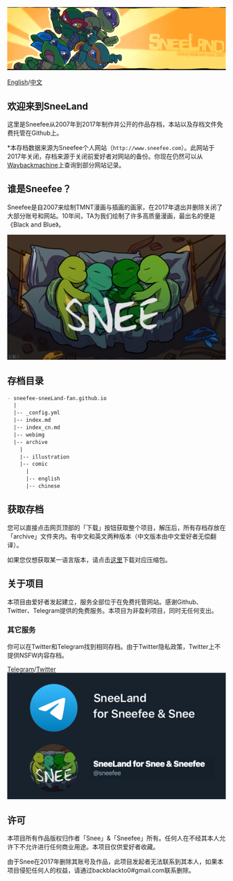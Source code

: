 <img src="webimg/websiteheader1.jpg" alt="" width="600px" style="display: inline-block" />

[English](./index.html)/[中文](./index_cn.html)

## 欢迎来到SneeLand

这里是Sneefee从2007年到2017年制作并公开的作品存档，本站以及存档文件免费托管在Github上。

*本存档数据来源为Sneefee个人网站（`http://www.sneefee.com`）。此网站于2017年关闭，存档来源于关闭前爱好者对网站的备份。你现在仍然可以从[Waybackmachine](http://web.archive.org/web/20160330125448/http://sneefee.com/)上查询到部分网站记录。

## 谁是Sneefee？

Sneefee是自2007来绘制TMNT漫画与插画的画家，在2017年退出并删除关闭了大部分账号和网站。10年间，TA为我们绘制了许多高质量漫画，最出名的便是《Black and Blue》。

<img src="webimg/Snee-all.png" alt="" width="600px" style="display: inline-block" />

## 存档目录

```markdown
- sneefee-sneeLand-fan.github.io
  |
  |-- _config.yml
  |-- index.md
  |-- index_cn.md
  |-- webimg
  |-- archive
    |
    |-- illustration
    |-- comic
      |
      |-- english
      |-- chinese
```

## 获取存档

您可以直接点击网页顶部的「下载」按钮获取整个项目，解压后，所有存档存放在「archive」文件夹内。有中文和英文两种版本（中文版本由中文爱好者无偿翻译）。

如果您仅想获取某一语言版本，请点击[这里](https://github.com/sneefee-sneeLand-fan/sneefee-sneeLand-fan.github.io)下载对应压缩包。

## 关于项目

本项目由爱好者发起建立，服务全部位于在免费托管网站。感谢Github、Twitter、Telegram提供的免费服务。本项目为非盈利项目，同时无任何支出。

### 其它服务

你可以在Twitter和Telegram找到相同存档。由于Twitter隐私政策，Twitter上不提供NSFW内容存档。

[Telegram](https://t.me/Sneefee)/[Twitter](https://twitter.com/sneefee)
<img src="webimg/share.png" alt="" width="600px" style="display: inline-block" />

## 许可

本项目所有作品版权归作者「Snee」&「Sneefee」所有。任何人在不经其本人允许下不允许进行任何商业用途。本项目仅供爱好者收藏。

由于Snee在2017年删除其账号及作品，此项目发起者无法联系到其本人，如果本项目侵犯任何人的权益，请通过backblackto0#gmail.com联系删除。
